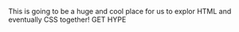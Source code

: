 This is going to be a huge and cool place for us to explor HTML and eventually CSS together! GET HYPE